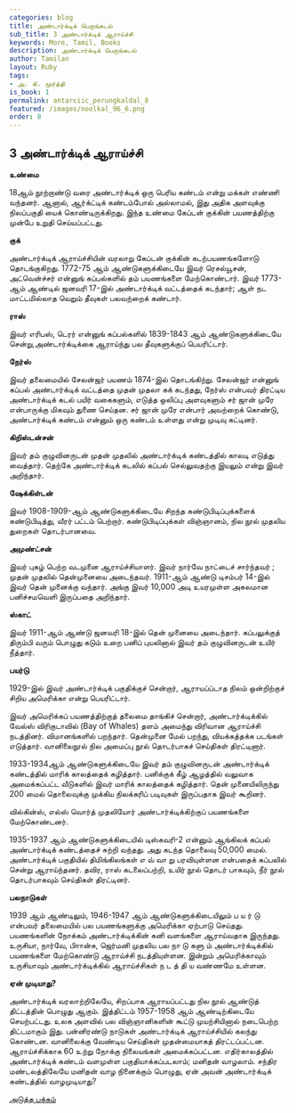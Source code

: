```yaml
---
categories: blog
title: அண்டார்க்டிக் பெருங்கடல்
sub_title: 3 அண்டார்க்டிக் ஆராய்ச்சி
keywords: More, Tamil, Books
description: அண்டார்க்டிக் பெருங்கடல்
author: Tamilan
layout: Ruby
tags:
- அ. கி. மூர்த்தி
is_book: 1
permalink: antarciic_perungkaldal_8
featured: /images/noolkal_96_6.png
order: 8
---
```

## 3 அண்டார்க்டிக் ஆராய்ச்சி

**உண்மை**

18ஆம் நூற்றாண்டு வரை அண்டார்க்டிக் ஒரு பெரிய கண்டம் என்று மக்கள் எண்ணி வந்தனர். ஆனால், ஆர்க்ட்டிக் கண்டம்போல் அல்லாமல், இது அதிக அளவுக்கு நிலப்பகுதி யைக் கொண்டிருக்கிறது. இந்த உண்மை கேப்டன் குக்கின் பயணத்திற்கு முன்பே உறுதி செய்யப்பட்டது.

**குக்**

அண்டார்க்டிக் ஆராய்ச்சியின் வரலாறு கேப்டன் குக்கின் கடற்பயணங்களோடு தொடங்குகிறது. 1772-75 ஆம் ஆண்டுகளுக்கிடையே இவர் ரெசல்யூசன், அட்வென்ச்சர் என்னுங் கப்பல்களில் தம் பயணங்களை மேற்கொண்டார். இவர் 1773-ஆம் ஆண்டில் ஜனவரி 17-இல் அண்டார்க்டிக் வட்டத்தைக் கடந்தார்; ஆள் நட மாட்டமில்லாத வெறும் தீவுகள் பலவற்றைக் கண்டார்.

**ராஸ்**

இவர் எரிபஸ், டெரர் என்னுங் கப்பல்களில் 1839-1843 ஆம் ஆண்டுகளுக்கிடையே சென்று,அண்டார்க்டிக்கை ஆராய்ந்து பல தீவுகளுக்குப் பெயரிட்டார்.

**நேர்ஸ்**

இவர் தலைமையில் சேலன்ஜர் பயணம் 1874-இல் தொடங்கிற்று. சேலன்ஜர் என்னுங் கப்பல் அண்டார்க்டிக் வட்டத்தை முதன் முதலா கக் கடந்தது, நேர்ஸ் என்பவர் திரட்டிய அண்டார்க்டிக் கடல் பயிர் வகைகளும், எடுத்த ஒலிப்பு அளவுகளும் சர் ஜான் முரே என்பாருக்கு மிகவும் துணை செய்தன. சர் ஜான் முரே என்பார் அவற்றைக் கொண்டு, அண்டார்க்டிக் கண்டம் என்னும் ஒரு கண்டம் உள்ளது என்று முடிவு கட்டினர்.

**கிறிஸ்டன்சன்**

இவர் தம் குழுவினருடன் முதன் முதலில் அண்டார்க்டிக் கண்டத்தில் காலடி எடுத்து வைத்தார். தெற்கே அண்டார்க்டிக் கடலில் கப்பல் செல்லுவதற்கு இயலும் என்று இவர் அறிந்தார்.

**ஷேக்கிள்டன்**

இவர் 1908-1909-ஆம் ஆண்டுகளுக்கிடையே சிறந்த கண்டுபிடிப்புக்களைக் கண்டுபிடித்து, வீரர் பட்டம் பெற்றார். கண்டுபிடிப்புக்கள் விஞ்ஞானம், நில நூல் முதலிய துறைகள் தொடர்பானவை.

**அமுண்ட்சன்**

இவர் புகழ் பெற்ற வடமுனை ஆராய்ச்சியாளர். இவர் நார்வே நாட்டைச் சார்ந்தவர் ; முதன் முதலில் தென்முனையை அடைந்தவர். 1911-ஆம் ஆண்டு டிசம்பர் 14-இல் இவர் தென் முனைக்கு வந்தார். அங்கு இவர் 10,000 அடி உயரமுள்ள அகலமான பனிச்சமவெளி இருப்பதை அறிந்தார்.

**ஸ்காட்**

இவர் 1911-ஆம் ஆண்டு ஜனவரி 18-இல் தென் முனையை அடைந்தார். கப்பலுக்குத் திரும்பி வரும் பொழுது கடும் உறை பனிப் புயலினால் இவர் தம் குழுவினருடன் உயிர் நீத்தார்.

**பயர்டு**

1929-இல் இவர் அண்டார்க்டிக் பகுதிக்குச் சென்றார், ஆராயப்ப்டாத நிலம் ஒன்றிற்குச் சிறிய அமெரிக்கா என்று பெயரிட்டார்.

இவர் அமெரிக்கப் பயணத்திற்குத் தலைமை தாங்கிச் சென்றார், அண்டார்க்டிக்கில் வேல்ஸ் விரிகுடாவில் (Bay of Whales) தளம் அமைந்து விரிவான ஆராய்ச்சி நடத்தினர். விமானங்களில் பறந்தார். தென்முனை மேல் பறந்து, வியக்கத்தக்க படங்கள் எடுத்தார். வானிலைநூல் நில அமைப்பு நூல் தொடர்பாகச் செய்திகள் திரட்டினார்.

1933-1934ஆம் ஆண்டுகளுக்கிடையே இவர் தம் குழுவினருடன் அண்டார்க்டிக் கண்டத்தில் மாரிக் காலத்தைக் கழித்தார். பனிக்குக் கீழ் ஆழத்தில் வலுவாக அமைக்கப்பட்ட வீடுகளில் இவர் மாரிக் காலத்தைக் கழித்தார். தென் முனையிலிருந்து 200 மைல் தொலைவுக்கு முக்கிய நிலக்கரிப் படிவுகள் இருப்பதாக இவர் கூறினர்.

வில்கின்ஸ், எல்ஸ் வொர்த் முதலியோர் அண்டார்க்டிக்கிற்குப் பயணங்களை மேற்கொண்டனர்.

1935-1937 ஆம் ஆண்டுகளுக்கிடையில் டிஸ்கவரி-2 என்னும் ஆங்கிலக் கப்பல் அண்டார்க்டிக் கண்டத்தைச் சுற்றி வந்தது. அது கடந்த தொலைவு 50,000 மைல். அண்டார்க்டிக் பகுதியில் திமிங்கிலங்கள் எ வ் வா று பரவியுள்ளன என்பதைக் கப்பலில் சென்று ஆராய்ந்தனர். தவிர, ராஸ் கடலைப்பற்றி, உயிர் நூல் தொடர் பாகவும், நீர் நூல் தொடர்பாகவும் செய்திகள் திரட்டினர்.

**பலநாடுகள்**

1939 ஆம் ஆண்டிலும், 1946-1947 ஆம் ஆண்டுகளுக்கிடையிலும் ப ய ர் டு என்பவர் தலைமையில் பல பயணங்களுக்கு அமெரிக்கா ஏற்பாடு செய்தது. பயணங்களின் நோக்கம் அண்டார்க்டிக்கின் கனி வளங்களை ஆராய்வதாக இருந்தது. உருசியா, நார்வே, பிாான்சு, ஜெர்மனி முதலிய பல நா டு களு ம் அண்டார்க்டிக்கில் பயணங்களை மேற்கொண்டு ஆராய்ச்சி நடத்தியுள்ளன. இன்றும் அமெரிக்காவும் உருசியாவும் அண்டார்க்டிக்கில் ஆராய்ச்சிகள் ந ட த் தி ய வண்ணமே உள்ளன.

**ஏன் முடியாது?**

அண்டார்க்டிக் வரலாற்றிலேயே, சிறப்பாக ஆராயப்பட்டது நில நூல் ஆண்டுத் திட்டத்தின் பொழுது ஆகும். இத்திட்டம் 1957-1958 ஆம் ஆண்டிற்கிடையே செயற்பட்டது. உலக அளவில் பல விஞ்ஞானிகளின் கூட்டு முயற்சியினால் நடைபெற்ற திட்டமாகும் இது. பன்னிரண்டு நாடுகள் அண்டார்க்டிக் ஆராய்ச்சியில் கலந்து கொண்டன. வானிலைக்கு வேண்டிய செய்திகள் முதன்மையாகத் திரட்டப்பட்டன. ஆராய்ச்சிக்காக 60 உற்று நோக்கு நிலையங்கள் அமைக்கப்பட்டன. எதிர்காலத்தில் அண்டார்க்டிக் கண்டம் வளமுள்ள பகுதியாக்கப்படலாம்; மனிதன் வாழலாம். சந்திர மண்டலத்திலேயே மனிதன் வாழ நினைக்கும் பொழுது, ஏன் அவன் அண்டார்க்டிக் கண்டத்தில் வாழமுடியாது?

[அடுத்த பக்கம்](antarciic_perungkaldal_9)